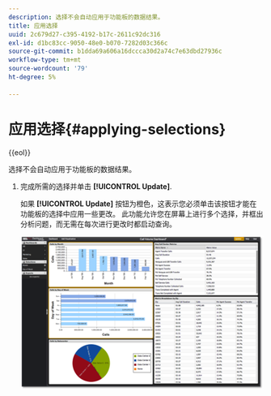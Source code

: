 ```yaml
---
description: 选择不会自动应用于功能板的数据结果。
title: 应用选择
uuid: 2c679d27-c395-4192-b17c-2611c92dc316
exl-id: d1bc83cc-9050-48e0-b070-7282d03c366c
source-git-commit: b1dda69a606a16dccca30d2a74c7e63dbd27936c
workflow-type: tm+mt
source-wordcount: '79'
ht-degree: 5%

---
```


# 应用选择{#applying-selections}

{{eol}}

选择不会自动应用于功能板的数据结果。

1. 完成所需的选择并单击 **[!UICONTROL Update]**.

   如果 **[!UICONTROL Update]** 按钮为橙色，这表示您必须单击该按钮才能在功能板的选择中应用一些更改。 此功能允许您在屏幕上进行多个选择，并框出分析问题，而无需在每次进行更改时都启动查询。

   ![](assets/selection_update.png)
